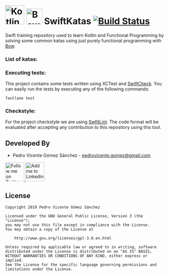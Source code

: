 # <img alt="Kotlin" src="https://upload.wikimedia.org/wikipedia/commons/thumb/9/9d/Swift_logo.svg/2000px-Swift_logo.svg.png" height="60"/> <img alt="Bow" src="https://avatars2.githubusercontent.com/u/44965417?s=200&v=4" height="50"/> SwiftKatas [![Build Status](https://travis-ci.com/pedrovgs/SwiftKatas.svg?branch=master)](https://travis-ci.com/pedrovgs/SwiftKatas)

Swift training repository used to learn Kotlin and Functional Programming by solving some common katas using just purely functional programming with [Bow](https://github.com/bow-swift/bow).

### List of katas:

### Executing tests:

This project contains some tests written using XCTest and [SwiftCheck](https://github.com/typelift/SwiftCheck). You can easily run the tests by executing any of the following commands:

```
fastlane test
```

### Checkstyle:

For the project checkstyle we are using [SwfitLint](https://github.com/realm/SwiftLint). The code format will be evaluated after accepting any contribution to this repository using this tool.

Developed By
------------

* Pedro Vicente Gómez Sánchez - <pedrovicente.gomez@gmail.com>

<a href="https://twitter.com/pedro_g_s">
  <img alt="Follow me on Twitter" src="https://image.freepik.com/iconos-gratis/twitter-logo_318-40209.jpg" height="60" width="60"/>
</a>
<a href="https://es.linkedin.com/in/pedrovgs">
  <img alt="Add me to Linkedin" src="https://image.freepik.com/iconos-gratis/boton-del-logotipo-linkedin_318-84979.png" height="60" width="60"/>
</a>

License
-------

    Copyright 2019 Pedro Vicente Gómez Sánchez

    Licensed under the GNU General Public License, Version 3 (the "License");
    you may not use this file except in compliance with the License.
    You may obtain a copy of the License at

        http://www.gnu.org/licenses/gpl-3.0.en.html

    Unless required by applicable law or agreed to in writing, software
    distributed under the License is distributed on an "AS IS" BASIS,
    WITHOUT WARRANTIES OR CONDITIONS OF ANY KIND, either express or implied.
    See the License for the specific language governing permissions and
    limitations under the License.
